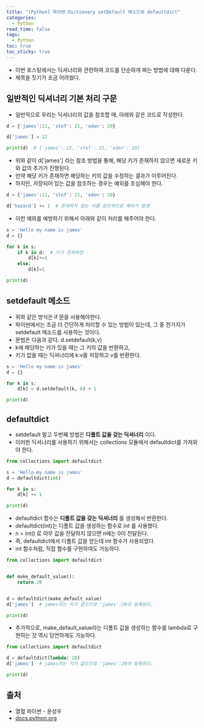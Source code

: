 ```yaml
---
title: "[Python] 파이썬 Dictionary setDefault 메소드와 defaultdict"
categories:
  - Python
read_time: false
tags:
  - Python
toc: true
toc_sticky: true
---
```

* 이번 포스팅에서는 딕셔너리와 관련하여 코드를 단순하게 짜는 방법에 대해 다룬다.
* 제목을 짓기가 조금 어려웠다.

## 일반적인 딕셔너리 기본 처리 구문
* 일반적으로 우리는 딕셔너리의 값을 참조할 때, 아래와 같은 코드로 작성한다.

```python
d = {'james':11, 'stef': 21, 'eden': 20}

d['james'] = 12

print(d)  # {'james': 12, 'stef': 21, 'eden': 20}
```

* 위와 같이 d['james'] 라는 참조 방법을 통해, 해당 키가 존재하지 않으면 새로운 키와 값의 추가가 진행된다.
* 만약 해당 키가 존재하면 해당하는 키의 값을 수정하는 결과가 이루어진다.
* 하지만, 저장되어 있는 값을 참조하는 경우는 예외를 조심해야 한다.

```python
d = {'james':11, 'stef': 21, 'eden': 20}

d['hazard'] += 1  # 존재하지 않는 키를 참조하므로 예외가 발생
```

* 이런 예외를 예방하기 위해서 아래와 같이 처리를 해주어야 한다.

```python
s = 'Hello my name is james'
d = {}

for k in s:
    if k in d:  # 키가 존재하면
        d[k]+=1
    else:
        d[k]=1

print(d)
```

## setdefault 메소드
* 위와 같은 방식은 if 문을 사용해야한다.
* 파이썬에서는 조금 더 간단하게 처리할 수 있는 방법이 있는데, 그 중 한가지가 setdefault 메소드를 사용하는 것이다.
* 문법은 다음과 같다. d.setdefault(k,v)
* k에 해당하는 키가 있을 때는 그 키의 값을 반환하고,
* 키가 없을 때는 딕셔너리에 k:v를 저장하고 v를 반환한다.

```python
s = 'Hello my name is james'
d = {}

for k in s:
    d[k] = d.setdefault(k, 0) + 1

print(d)
```

## defaultdict
* setdefault 말고 두번째 방법은 __디폴트 값을 갖는 딕셔너리__ 이다.
* 이러한 딕셔너리를 사용하기 위해서는 collections 모듈에서 defaultdict를 가져와야 한다.

```python
from collections import defaultdict

s = 'Hello my name is james'
d = defaultdict(int)

for k in s:
    d[k] += 1

print(d) 
```

* defaultdict 함수는 __디폴트 값을 갖는 딕셔너리__ 를 생성해서 반환한다.
* defaultdict(int)는 디폴트 값을 생성하는 함수로 int 를 사용했다.
* n = int() 로 아무 값을 전달하지 않으면 n에는 0이 전달된다.
* 즉, defaultdict에서 디폴트 값을 얻는데 int 함수가 사용되었다.
* int 함수처럼, 직접 함수를 구현하여도 가능하다.

```python
from collections import defaultdict


def make_default_value():
    return 20


d = defaultdict(make_default_value)
d['james']  # james라는 키가 없으므로 'james':20이 등록된다.

print(d)
```

* 추가적으로, make_default_value라는 디폴트 값을 생성하는 함수를 lambda로 구현하는 것 역시 당연하게도 가능하다.

```python
from collections import defaultdict

d = defaultdict(lambda: 20)
d['james']  # james라는 키가 없으므로 'james':20이 등록된다.

print(d)
```

## 출처
* 열혈 파이썬 - 윤성우
* [docs.python.org](https://docs.python.org/3/library/collections.html)



